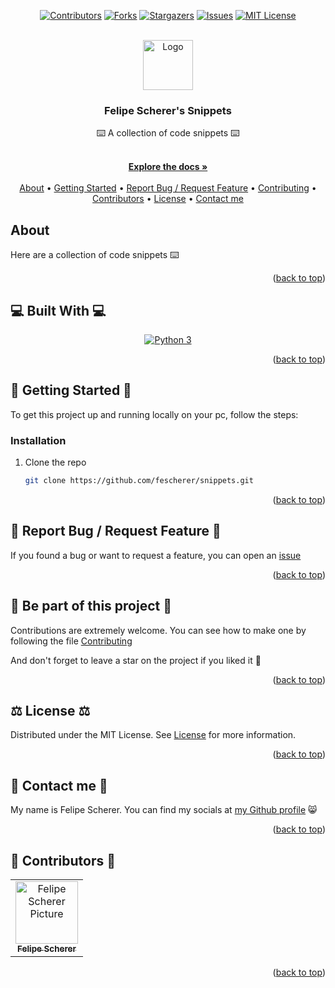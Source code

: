 

<a name="readme-top"></a>

<div align="center">

  [![Contributors][contributors-shield]][contributors-url]
  [![Forks][forks-shield]][forks-url]
  [![Stargazers][stars-shield]][stars-url]
  [![Issues][issues-shield]][issues-url]
  [![MIT License][license-shield]][license-url]

  <br />
  <a href="https://github.com/fescherer/snippets">
    <img src="https://github.com/fescherer/snippets/assets/62115215/893d8f6e-438a-41bf-8c42-a223883ad6ea" alt="Logo" width="80" height="80">
  </a>

<h3 align="center">Felipe Scherer's Snippets</h3>

<p align="center">

⌨️ A collection of code snippets ⌨️

<br />
<a href="https://github.com/fescherer/snippets"><strong>Explore the docs »</strong></a>
<br />
<br />
<a href="#about">About</a>
•
<a href="#install">Getting Started</a>
•
<a href="#issue">Report Bug / Request Feature</a>
•
<a href="#contributing">Contributing</a>
•
<a href="#contributors">Contributors</a>
•
<a href="#license">License</a>
•
<a href="#contact">Contact me</a>
</p>
</div>




<!-- **********************🐲About🐲********************** -->
<a name="about"></a>

## <Emoji project> About <Emoji project>

Here are a collection of code snippets ⌨️

<p align="right">(<a href="#readme-top">back to top</a>)</p>


<!-- **********************🐲Built With🐲********************** -->
<a name="stack"></a>

## 💻 Built With 💻

<div align="center">

[![Python 3][Python 3]][python-url]

</div>

<p align="right">(<a href="#readme-top">back to top</a>)</p>


<!-- **********************🐲Getting Started🐲********************** -->
<a name="install"></a>

## 🚂 Getting Started 🚂

To get this project up and running locally on your pc, follow the steps:

### Installation

1. Clone the repo
   ```sh
   git clone https://github.com/fescherer/snippets.git
   ```

<p align="right">(<a href="#readme-top">back to top</a>)</p>

<!-- **********************🐲Report Bug / Request Feature🐲********************** -->
<a name="issue"></a>

## 🐞 Report Bug / Request Feature 🐞

If you found a bug or want to request a feature, you can open an [issue](https://github.com/fescherer/utils/blob/main/ISSUE.md)

<p align="right">(<a href="#readme-top">back to top</a>)</p>


<!-- **********************🐲Be part of this project🐲********************** -->
<a name="contributing"></a>

## 👋 Be part of this project 👋

Contributions are extremely welcome. You can see how to make one by following the file [Contributing](https://github.com/fescherer/utils/blob/main/CONTRIBUTING.md)

And don't forget to leave a star on the project if you liked it 🤩

<p align="right">(<a href="#readme-top">back to top</a>)</p>


<!-- **********************🐲License🐲********************** -->
<a name="license"></a>

## ⚖️ License ⚖️

Distributed under the MIT License. See [License](LICENSE.md) for more information.

<p align="right">(<a href="#readme-top">back to top</a>)</p>


<!-- **********************🐲Contact Me🐲********************** -->
<a name="contact"></a>

## 💬 Contact me 💬

My name is Felipe Scherer. You can find my socials at [my Github profile](https://github.com/fescherer) 😸

<p align="right">(<a href="#readme-top">back to top</a>)</p>


<!-- **********************🐲Contributors🐲********************** -->
<a name="contributors"></a>

## 🤗 Contributors 🤗

<table>
  <tr>
    <td align="center">
      <a href="https://github.com/fescherer">
        <img src="https://avatars.githubusercontent.com/u/62115215" width="100px;" alt="Felipe Scherer Picture"/><br>
        <sub>
          <b>Felipe Scherer</b>
        </sub>
      </a>
    </td>
  </tr>
</table>

<p align="right">(<a href="#readme-top">back to top</a>)</p>



<!-- MARKDOWN LINKS & IMAGES -->
<!-- https://www.markdownguide.org/basic-syntax/#reference-style-links -->
<!-- https://github.com/Ileriayo/markdown-badges -->
[contributors-shield]: https://img.shields.io/github/contributors/fescherer/snippets.svg?style=for-the-badge
[contributors-url]: https://github.com/fescherer/snippets/graphs/contributors
[forks-shield]: https://img.shields.io/github/forks/fescherer/snippets.svg?style=for-the-badge
[forks-url]: https://github.com/fescherer/snippets/network/members
[stars-shield]: https://img.shields.io/github/stars/fescherer/snippets.svg?style=for-the-badge
[stars-url]: https://github.com/fescherer/snippets/stargazers
[issues-shield]: https://img.shields.io/github/issues/fescherer/snippets.svg?style=for-the-badge
[issues-url]: https://github.com/fescherer/snippets/issues
[license-shield]: https://img.shields.io/github/license/fescherer/snippets.svg?style=for-the-badge
[license-url]: https://github.com/fescherer/snippets/blob/master/LICENSE.md

[Python 3]: https://img.shields.io/badge/python-3670A0?style=for-the-badge&logo=python&logoColor=ffdd54
[python-url]: https://www.python.org

